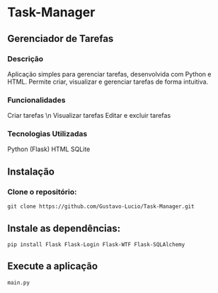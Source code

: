# Task-Manager

## Gerenciador de Tarefas

### Descrição
Aplicação simples para gerenciar tarefas, desenvolvida com Python e HTML. Permite criar, visualizar e gerenciar tarefas de forma intuitiva.

### Funcionalidades
Criar tarefas \n
Visualizar tarefas
Editar e excluir tarefas

### Tecnologias Utilizadas
Python (Flask)
HTML
SQLite

## Instalação
### Clone o repositório:
```
git clone https://github.com/Gustavo-Lucio/Task-Manager.git
```

## Instale as dependências:
```DEPENDENCIAS
pip install Flask Flask-Login Flask-WTF Flask-SQLAlchemy
```

## Execute a aplicação
```START
main.py
```

